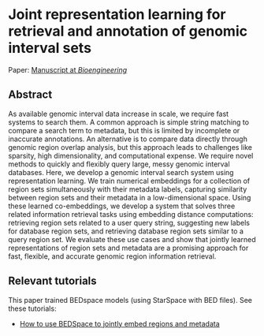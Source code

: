 # Joint representation learning for retrieval and annotation of genomic interval sets

Paper: [Manuscript at *Bioengineering*](https://dx.doi.org/10.3390/bioengineering11030263) 

## Abstract

As available genomic interval data increase in scale, we require fast systems to search them. A common approach is simple string matching to compare a search term to metadata, but this is limited by incomplete or inaccurate annotations. An alternative is to compare data directly through genomic region overlap analysis, but this approach leads to challenges like sparsity, high dimensionality, and computational expense. We require novel methods to quickly and flexibly query large, messy genomic interval databases. Here, we develop a genomic interval search system using representation learning. We train numerical embeddings for a collection of region sets simultaneously with their metadata labels, capturing similarity between region sets and their metadata in a low-dimensional space. Using these learned co-embeddings, we develop a system that solves three related information retrieval tasks using embedding distance computations: retrieving region sets related to a user query string, suggesting new labels for database region sets, and retrieving database region sets similar to a query region set. We evaluate these use cases and show that jointly learned representations of region sets and metadata are a promising approach for fast, flexible, and accurate genomic region information retrieval.

## Relevant tutorials

This paper trained BEDspace models (using StarSpace with BED files). See these tutorials:

- [How to use BEDSpace to jointly embed regions and metadata](../tutorials/bedspace.md)

